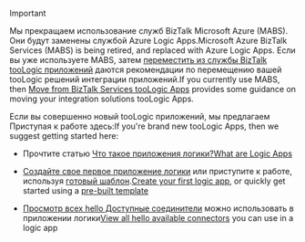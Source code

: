 > [!IMPORTANT]
> <span data-ttu-id="960ca-101">Мы прекращаем использование служб BizTalk Microsoft Azure (MABS). Они будут заменены службой Azure Logic Apps.</span><span class="sxs-lookup"><span data-stu-id="960ca-101">Microsoft Azure BizTalk Services (MABS) is being retired, and replaced with Azure Logic Apps.</span></span> <span data-ttu-id="960ca-102">Если вы уже используете MABS, затем [переместить из службы BizTalk tooLogic приложений](../articles/logic-apps/logic-apps-move-from-mabs.md) даются рекомендации по перемещению вашей tooLogic решений интеграции приложений.</span><span class="sxs-lookup"><span data-stu-id="960ca-102">If you currently use MABS, then [Move from BizTalk Services tooLogic Apps](../articles/logic-apps/logic-apps-move-from-mabs.md) provides some guidance on moving your integration solutions tooLogic Apps.</span></span> 
> 
> <span data-ttu-id="960ca-103">Если вы совершенно новый tooLogic приложений, мы предлагаем Приступая к работе здесь:</span><span class="sxs-lookup"><span data-stu-id="960ca-103">If you're brand new tooLogic Apps, then we suggest getting started here:</span></span> 
> 
> - <span data-ttu-id="960ca-104">Прочтите статью [Что такое приложения логики?](../articles/logic-apps/logic-apps-what-are-logic-apps.md)</span><span class="sxs-lookup"><span data-stu-id="960ca-104">[What are Logic Apps](../articles/logic-apps/logic-apps-what-are-logic-apps.md)</span></span>  
> 
> - <span data-ttu-id="960ca-105">[Создайте свое первое приложение логики](../articles/logic-apps/logic-apps-create-a-logic-app.md) или приступите к работе, используя [готовый шаблон](../articles/logic-apps/logic-apps-use-logic-app-templates.md).</span><span class="sxs-lookup"><span data-stu-id="960ca-105">[Create your first logic app](../articles/logic-apps/logic-apps-create-a-logic-app.md), or quickly get started using a [pre-built template](../articles/logic-apps/logic-apps-use-logic-app-templates.md)</span></span>  
> 
> - <span data-ttu-id="960ca-106">[Просмотр всех hello Доступные соединители](../articles/connectors/apis-list.md) можно использовать в приложении логики</span><span class="sxs-lookup"><span data-stu-id="960ca-106">[View all hello available connectors](../articles/connectors/apis-list.md) you can use in a logic app</span></span>
